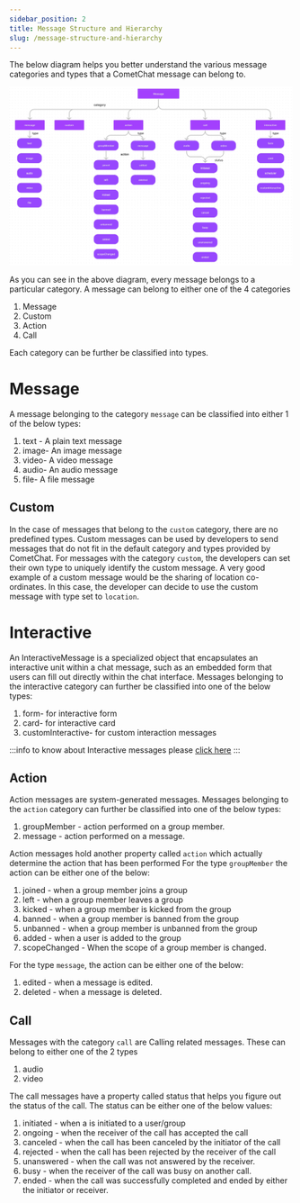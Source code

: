 ```yaml
---
sidebar_position: 2
title: Message Structure and Hierarchy
slug: /message-structure-and-hierarchy
---
```


The below diagram helps you better understand the various message categories and types that a CometChat message can belong to.

![](./asset/jgtc448cy7c09u7czal1sfaik2des539pdc0hutnkabz12dj5nvp4qrqx27ko2mt.jpg)

As you can see in the above diagram, every message belongs to a particular category. A message can belong to either one of the 4 categories

1. Message
2. Custom
3. Action
4. Call

Each category can be further be classified into types.

# Message
A message belonging to the category `message` can be classified into either 1 of the below types:

1. text - A plain text message
2. image- An image message
3. video- A video message
4. audio- An audio message
5. file- A file message

## Custom

In the case of messages that belong to the `custom` category, there are no predefined types. Custom messages can be used by developers to send messages that do not fit in the default category and types provided by CometChat. For messages with the category `custom`, the developers can set their own type to uniquely identify the custom message.
A very good example of a custom message would be the sharing of location co-ordinates.
In this case, the developer can decide to use the custom message with type set to `location`.


# Interactive
An InteractiveMessage is a specialized object that encapsulates an interactive unit within a chat message, such as an embedded form that users can fill out directly within the chat interface. Messages belonging to the interactive category can further be classified into one of the below types:

1. form- for interactive form
2. card- for interactive card
3. customInteractive- for custom interaction messages

:::info 
to know about Interactive messages please [click here](interactive-messages)
:::
## Action

Action messages are system-generated messages. Messages belonging to the `action` category can further be classified into one of the below types:

1. groupMember - action performed on a group member.
2. message - action performed on a message.

Action messages hold another property called `action` which actually determine the action that has been performed
For the type `groupMember` the action can be either one of the below:

1. joined - when a group member joins a group
2. left - when a group member leaves a group
3. kicked - when a group member is kicked from the group
4. banned - when a group member is banned from the group
5. unbanned - when a group member is unbanned from the group
6. added - when a user is added to the group
7. scopeChanged - When the scope of a group member is changed.

For the type `message`, the action can be either one of the below:

1. edited - when a message is edited.
2. deleted - when a message is deleted.

## Call

Messages with the category `call` are  Calling related messages. These can belong to either one of the 2 types

1. audio
2. video

The call messages have a property called status that helps you figure out the status of the call. The status can be either one of the below values:

1. initiated - when a is initiated to a user/group
2. ongoing - when the receiver of the call has accepted the call
3. canceled - when the call has been canceled by the initiator of the call
4. rejected - when the call has been rejected by the receiver of the call
5. unanswered - when the call was not answered by the receiver.
6. busy - when the receiver of the call was busy on another call.
7. ended - when the call was successfully completed and ended by either the initiator or receiver.